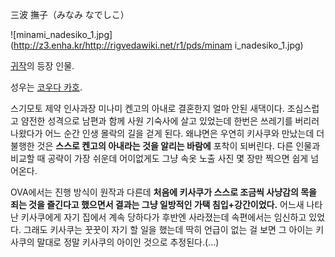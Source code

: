 三波 撫子（みなみ なでしこ）

![minami_nadesiko_1.jpg](http://z3.enha.kr/http://rigvedawiki.net/r1/pds/minam
i_nadesiko_1.jpg)

[귀작](%EA%B7%80%EC%9E%91.md)의 등장 인물.

성우는 [코우다 카호](%EC%BD%94%EC%9A%B0%EB%8B%A4%20%EC%B9%B4%ED%98%B8.md).

스기모토 제약 인사과장 미나미 켄고의 아내로 결혼한지 얼마 안된 새댁이다. 조심스럽고 얌전한 성격으로 남편과 함께 사원 기숙사에 살고
있었는데 한번은 쓰레기를 버리러 나왔다가 어느 순간 인생 몰락의 길을 걷게 된다. 왜냐면은 우연히 키사쿠와 만났는데 더 불행한 것은
**스스로 켄고의 아내라는 것을 알리는 바람에** 포착이 되버린다. 다른 인물과 비교할 때 공략이 가장 쉬운데 어이없게도 그냥 속옷 노출
사진 몇 장만 찍으면 쉽게 넘어온다.

OVA에서는 진행 방식이 원작과 다른데 **처음에 키사쿠가 스스로 조금씩 사냥감의 목을 죄는 것을 즐긴다고 했으면서 결과는 그냥 일방적인
가택 침입+강간이었다.** 어느새 나타난 키사쿠에게 자기 집에서 계속 당하다가 후반엔 사라졌는데 속편에서는 임신하고 있었다. 그래도 키사쿠는
꿋꿋이 자기 할 일을 했는데 딱히 언급이 없는 걸 보면 그 아이는 키사쿠의 말대로 정말 키사쿠의 아이인 것으로 추정된다.(...)


